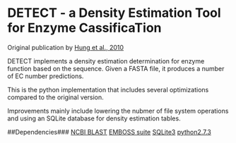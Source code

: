 DETECT - a Density Estimation Tool for Enzyme CassificaTion
======

Original publication by <a href="http://bioinformatics.oxfordjournals.org/content/26/14/1690">Hung et al., 2010</a>

DETECT implements a density estimation determination for enzyme function based on the sequence. Given a FASTA file, it produces a number of EC number predictions.

This is the python implementation that includes several optimizations compared to the original version.

Improvements mainly include lowering the nubmer of file system operations and using an SQLite database for density estimation tables.

##Dependencies###
<a href="http://blast.ncbi.nlm.nih.gov/Blast.cgi?CMD=Web&PAGE_TYPE=BlastDocs&DOC_TYPE=Download">NCBI BLAST</a>
<a href="http://emboss.sourceforge.net/download/">EMBOSS suite</a>
<a href="http://www.sqlite.org/download.html">SQLite3</a>
<a href="http://www.python.org/">python2.7.3</a>
